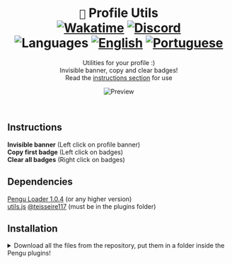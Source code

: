 <div align="center">

# `🐧` Profile Utils <br> [![Wakatime](https://wakatime.com/badge/github/controlado/profile-utils.svg)](https://wakatime.com/@programador/projects/snnjttiady) [![Discord](https://img.shields.io/badge/Discord-%235865F2.svg?style=flat&logo=discord&logoColor=white&color=blue)](https://discordapp.com/users/854886148455399436) <br> ![Languages](https://img.shields.io/badge/Documentation-gray) [![English](https://img.shields.io/badge/-English-blue)](README.md) [![Portuguese](https://img.shields.io/badge/-Português-blue)](README.br.md)

Utilities for your profile :) <br>
Invisible banner, copy and clear badges! <br>
Read the [instructions section](#instructions) for use

![Preview](https://github.com/controlado/profile-utils/assets/71716568/8afff03a-8e72-4603-ac1a-a2497f48e299)

</div>
<br>

## Instructions

**Invisible banner** (Left click on profile banner) <br>
**Copy first badge** (Left click on badges) <br>
**Clear all badges** (Right click on badges)

## Dependencies

[Pengu Loader 1.0.4](https://github.com/PenguLoader/PenguLoader) (or any higher version) <br>
[utils.js](https://github.com/teisseire117/league-loader-plugins/blob/main/plugins/_utils.js)
[@teisseire117](https://github.com/teisseire117) (must be in the plugins folder)

## Installation

<details>
  <summary> Download all the files from the repository, put them in a folder inside the Pengu plugins! </summary>
  <img src="https://github.com/controlado/auto-champion-select/assets/71716568/393d69bf-1af9-4f43-8d8a-07f6f32df118" width="750" />
</details>
